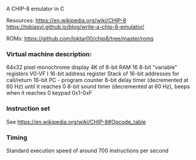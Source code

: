 A CHIP-8 emulator in C

Resources:
https://en.wikipedia.org/wiki/CHIP-8
https://tobiasvl.github.io/blog/write-a-chip-8-emulator/

ROMs:
https://github.com/loktar00/chip8/tree/master/roms

### Virtual machine description:

64x32 pixel monochrome display
4K of 8-bit RAM
16 8-bit "variable" registers V0-VF
I 16-bit address register
Stack of 16-bit addresses for call/return
16-bit PC - program counter
8-bit delay timer (decremented at 60 Hz) until it reaches 0
8-bit sound timer (decremented at 60 Hz), beeps when it reaches 0
keypad 0x1-0xF

### Instruction set

See https://en.wikipedia.org/wiki/CHIP-8#Opcode_table

### Timing

Standard execution speed of around 700 instructions per second